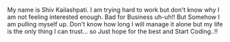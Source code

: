 My name is Shiv Kailashpati. I am trying hard to work but don't know why I am not feeling interested enough. Bad for Business uh-uh!!
But Somehow I am pulling myself up. Don't know how long I will manage it alone but my life is the only thing I can trust... so Just hope for the best and Start Coding..!!
